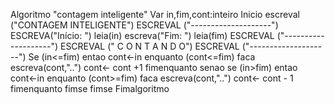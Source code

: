 Algoritmo "contagem inteligente"
Var
  in,fim,cont:inteiro
Inicio
      escreval ("CONTAGEM INTELIGENTE")
      ESCREVAL ("--------------------")
      ESCREVA("Início: ")
      leia(in)
      escreva("Fim: ")
      leia(fim)
      ESCREVAL ("--------------------")
      ESCREVAL ("  C O N T A N D O")
      ESCREVAL ("--------------------")
      Se (in<=fim) entao
      cont<-in
      enquanto (cont<=fim) faca
               escreva(cont,"..")
               cont<- cont +1
      fimenquanto
      senao
        se (in>fim) entao
        cont<-in
        enquanto (cont>=fim) faca
           escreva(cont,"..")
           cont<- cont - 1
        fimenquanto
        fimse
      fimse
Fimalgoritmo